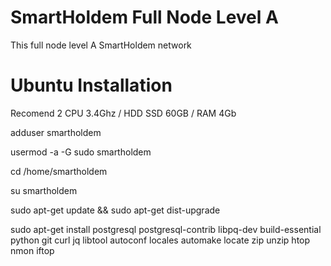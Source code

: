 # SmartHoldem Full Node Level A

This full node level A SmartHoldem network

# Ubuntu Installation

Recomend 2 CPU 3.4Ghz / HDD SSD 60GB / RAM 4Gb

adduser smartholdem

usermod -a -G sudo smartholdem

cd /home/smartholdem

su smartholdem

sudo apt-get update && sudo apt-get dist-upgrade

sudo apt-get install postgresql postgresql-contrib libpq-dev build-essential python git curl jq libtool autoconf locales automake locate zip unzip htop nmon iftop
